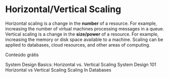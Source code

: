 # Horizontal/Vertical Scaling

Horizontal scaling is a change in the **number** of a resource. For example, increasing the number of virtual machines processing messages in a queue. Vertical scaling is a change in the **size/power** of a resource. For example, increasing the memory or disk space available to a machine. Scaling can be applied to databases, cloud resources, and other areas of computing.

<ResourceGroupTitle>Conteúdo grátis</ResourceGroupTitle>

<BadgeLink badgeText='Watch' href='https://youtu.be/xpDnVSmNFX0'>System Design Basics: Horizontal vs. Vertical Scaling</BadgeLink>
<BadgeLink badgeText='Watch' href='https://www.youtube.com/watch?v=Y-Gl4HEyeUQ'>System Design 101</BadgeLink>
<BadgeLink colorScheme='yellow' badgeText='Read' href='https://touchstonesecurity.com/horizontal-vs-vertical-scaling-what-you-need-to-know/'>Horizontal vs Vertical Scaling</BadgeLink>
<BadgeLink colorScheme='yellow' badgeText='Read' href='https://www.geeksforgeeks.org/horizontal-and-vertical-scaling-in-databases/'>Scaling In Databases</BadgeLink>
